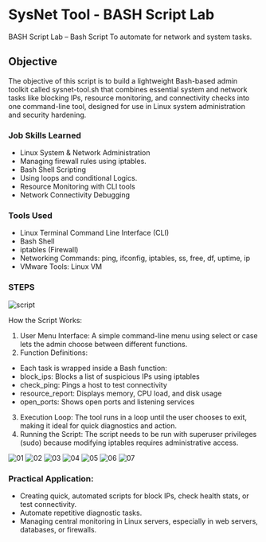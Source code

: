 # SysNet Tool - BASH Script Lab

BASH Script Lab – Bash Script To automate for network and system tasks.

## Objective

The objective of this script is to build a lightweight Bash-based admin toolkit called sysnet-tool.sh that combines essential system and network tasks like blocking IPs, resource monitoring, and connectivity checks into one command-line tool, designed for use in Linux system administration and security hardening.

### Job Skills Learned

- Linux System & Network Administration
- Managing firewall rules using iptables.
- Bash Shell Scripting
- Using loops and conditional Logics.
- Resource Monitoring with CLI tools
- Network Connectivity Debugging

### Tools Used

- Linux Terminal Command Line Interface (CLI)
- Bash Shell
- iptables (Firewall)
- Networking Commands: ping, ifconfig, iptables, ss, free, df, uptime, ip
- VMware Tools: Linux VM

### STEPS

![script](https://github.com/user-attachments/assets/2d9eff3f-cbd8-49eb-9c46-1437a354219d)


How the Script Works:
1.	User Menu Interface:
A simple command-line menu using select or case lets the admin choose between different functions.
2.	Function Definitions:
- Each task is wrapped inside a Bash function:
- block_ips: Blocks a list of suspicious IPs using iptables
- check_ping: Pings a host to test connectivity
- resource_report: Displays memory, CPU load, and disk usage
- open_ports: Shows open ports and listening services
3.	Execution Loop:
The tool runs in a loop until the user chooses to exit, making it ideal for quick diagnostics and action.
4.	Running the Script:
The script needs to be run with superuser privileges (sudo) because modifying iptables requires administrative access.

![01](https://github.com/user-attachments/assets/0032f83f-f95d-49f5-bf3d-413a2b3afa0e)
![02](https://github.com/user-attachments/assets/f9176530-01a7-4e1f-8e53-c6b49d9d351d)
![03](https://github.com/user-attachments/assets/7d3de1dd-43ed-4717-8969-9c176d74deec)
![04](https://github.com/user-attachments/assets/2ad85002-21dd-4d0f-aa25-d8f62fcf82aa)
![05](https://github.com/user-attachments/assets/c9885540-7a63-4e14-b15e-8389de441929)
![06](https://github.com/user-attachments/assets/9f1d9a36-709a-4fdc-b832-a4d38d6f1d0e)
![07](https://github.com/user-attachments/assets/3088855c-423c-46f4-9490-67d8d175da35)


### Practical Application:

-	Creating quick, automated scripts for block IPs, check health stats, or test connectivity.
-	Automate repetitive diagnostic tasks.
-	Managing central monitoring in Linux servers, especially in web servers, databases, or firewalls.


